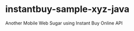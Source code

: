 instantbuy-sample-xyz-java
==========================

Another Mobile Web Sugar using Instant Buy Online API
